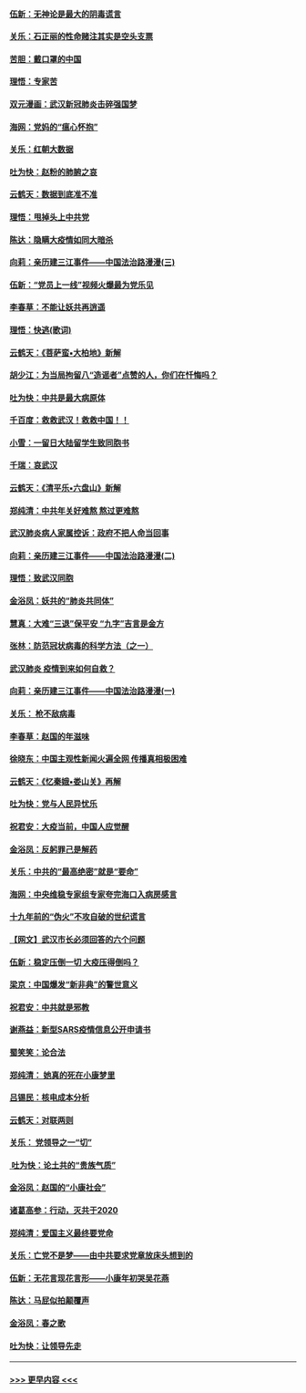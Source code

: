 #### [伍新：无神论是最大的阴毒谎言](../pages/nsc993/n11846129.md?t=02060144) 
#### [关乐：石正丽的性命赌注其实是空头支票](../pages/nsc993/n11846109.md?t=02060144) 
#### [苦胆：戴口罩的中国](../pages/nsc993/n11845576.md?t=02060144) 
#### [理悟：专家苦](../pages/nsc993/n11845564.md?t=02060144) 
#### [双元漫画：武汉新冠肺炎击碎强国梦](../pages/nsc993/n11843320.md?t=02060144) 
#### [海网：党妈的“瘟心怀抱”](../pages/nsc993/n11840740.md?t=02060144) 
#### [关乐：红朝大数据](../pages/nsc993/n11840675.md?t=02060144) 
#### [吐为快：赵粉的肺腑之哀](../pages/nsc993/n11840618.md?t=02060144) 
#### [云鹤天：数据到底准不准](../pages/nsc993/n11840325.md?t=02060144) 
#### [理悟：甩掉头上中共党](../pages/nsc993/n11838826.md?t=02060144) 
#### [陈达：隐瞒大疫情如同大暗杀](../pages/nsc993/n11838771.md?t=02060144) 
#### [向莉：亲历建三江事件——中国法治路漫漫(三)](../pages/nsc993/n11831825.md?t=02060144) 
#### [伍新：“党员上一线”视频火爆最为党乐见](../pages/nsc993/n11838200.md?t=02060144) 
#### [李春草：不能让妖共再逍遥](../pages/nsc993/n11838102.md?t=02060144) 
#### [理悟：快逃(歌词)](../pages/nsc993/n11838083.md?t=02060144) 
#### [云鹤天：《菩萨蛮▪大柏地》新解](../pages/nsc993/n11838059.md?t=02060144) 
#### [胡少江：为当局拘留八“造谣者”点赞的人，你们在忏悔吗？](../pages/nsc993/n11836801.md?t=02060144) 
#### [吐为快：中共是最大病原体](../pages/nsc993/n11836748.md?t=02060144) 
#### [千百度：救救武汉！救救中国！！](../pages/nsc993/n11836145.md?t=02060144) 
#### [小雪：一留日大陆留学生致同胞书](../pages/nsc993/n11834624.md?t=02060144) 
#### [千瑞：哀武汉](../pages/nsc993/n11833647.md?t=02060144) 
#### [云鹤天：《清平乐▪六盘山》新解](../pages/nsc993/n11833611.md?t=02060144) 
#### [郑纯清：中共年关好难熬 熬过更难熬](../pages/nsc993/n11833489.md?t=02060144) 
#### [武汉肺炎病人家属控诉：政府不把人命当回事](../pages/nsc993/n11833205.md?t=02060144) 
#### [向莉：亲历建三江事件——中国法治路漫漫(二)](../pages/nsc993/n11829102.md?t=02060144) 
#### [理悟：致武汉同胞](../pages/nsc993/n11831522.md?t=02060144) 
#### [金浴凤：妖共的“肺炎共同体”](../pages/nsc993/n11829448.md?t=02060144) 
#### [慧真：大难“三退”保平安 “九字”吉言是金方](../pages/nsc993/n11829501.md?t=02060144) 
#### [张林：防范冠状病毒的科学方法（之一）](../pages/nsc993/n11828618.md?t=02060144) 
#### [武汉肺炎 疫情到来如何自救？](../pages/nsc993/n11827632.md?t=02060144) 
#### [向莉：亲历建三江事件——中国法治路漫漫(一)](../pages/nsc993/n11827190.md?t=02060144) 
#### [关乐： 枪不敌病毒](../pages/nsc993/n11826746.md?t=02060144) 
#### [李春草：赵国的年滋味](../pages/nsc993/n11826321.md?t=02060144) 
#### [徐晓东：中国主观性新闻火遍全网 传播真相极困难](../pages/nsc993/n11826508.md?t=02060144) 
#### [云鹤天：《忆秦娥▪娄山关》再解](../pages/nsc993/n11824682.md?t=02060144) 
#### [吐为快：党与人民异忧乐](../pages/nsc993/n11824660.md?t=02060144) 
#### [祝君安：大疫当前，中国人应觉醒](../pages/nsc993/n11821946.md?t=02060144) 
#### [金浴凤：反躬罪己是解药](../pages/nsc993/n11820280.md?t=02060144) 
#### [关乐：中共的“最高绝密”就是“要命”](../pages/nsc993/n11816946.md?t=02060144) 
#### [海网：中央维稳专家组专家夸完海口入病房感言](../pages/nsc993/n11815138.md?t=02060144) 
#### [十九年前的“伪火”不攻自破的世纪谎言](../pages/nsc993/n11813238.md?t=02060144) 
#### [【网文】武汉市长必须回答的六个问题](../pages/nsc993/n11813848.md?t=02060144) 
#### [伍新：稳定压倒一切 大疫压得倒吗？](../pages/nsc993/n11812634.md?t=02060144) 
#### [梁京：中国爆发“新非典”的警世意义](../pages/nsc993/n11812554.md?t=02060144) 
#### [祝君安：中共就是邪教](../pages/nsc993/n11812431.md?t=02060144) 
#### [谢燕益：新型SARS疫情信息公开申请书](../pages/nsc993/n11808840.md?t=02060144) 
#### [蜀笑笑：论合法](../pages/nsc993/n11808064.md?t=02060144) 
#### [郑纯清： 她真的死在小康梦里](../pages/nsc993/n11806623.md?t=02060144) 
#### [吕锡民：核电成本分析](../pages/nsc993/n11806284.md?t=02060144) 
#### [云鹤天：对联两则](../pages/nsc993/n11805957.md?t=02060144) 
#### [关乐： 党领导之一“切”](../pages/nsc993/n11804505.md?t=02060144) 
#### [ 吐为快：论土共的“贵族气质”](../pages/nsc993/n11804490.md?t=02060144) 
#### [金浴凤：赵国的“小康社会”](../pages/nsc993/n11804452.md?t=02060144) 
#### [诸葛高参：行动，灭共于2020](../pages/nsc993/n11804120.md?t=02060144) 
#### [郑纯清：爱国主义最终要党命](../pages/nsc993/n11802197.md?t=02060144) 
#### [关乐：亡党不是梦——由中共要求党章放床头想到的](../pages/nsc993/n11802156.md?t=02060144) 
#### [伍新：无花言现花言形——小康年初哭吴花燕](../pages/nsc993/n11800044.md?t=02060144) 
#### [陈达：马屁似拍颠覆声](../pages/nsc993/n11800010.md?t=02060144) 
#### [金浴凤：春之歌](../pages/nsc993/n11797687.md?t=02060144) 
#### [吐为快：让领导先走](../pages/nsc993/n11797512.md?t=02060144) 

----
#### [ >>> 更早内容 <<< ](../indexes/nsc993-earlier.md)
